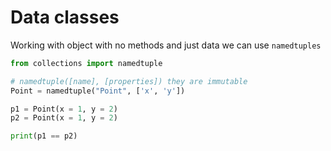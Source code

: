 # Data classes

Working with object with no methods and just data we can use `namedtuples`

```python
from collections import namedtuple

# namedtuple([name], [properties]) they are immutable
Point = namedtuple("Point", ['x', 'y'])

p1 = Point(x = 1, y = 2)
p2 = Point(x = 1, y = 2)

print(p1 == p2)
```
